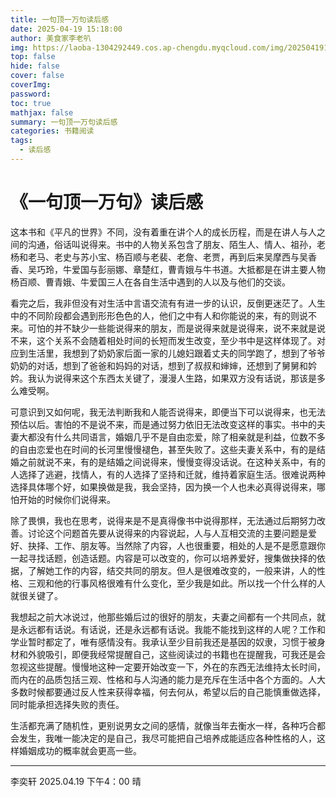 ```yaml
---
title: 一句顶一万句读后感
date: 2025-04-19 15:18:00
author: 美食家李老叭
img: https://laoba-1304292449.cos.ap-chengdu.myqcloud.com/img/20250419161011.png
top: false
hide: false
cover: false
coverImg: 
password: 
toc: true
mathjax: false
summary: 一句顶一万句读后感
categories: 书籍阅读
tags:
  - 读后感
---
```

# 《一句顶一万句》读后感

这本书和《平凡的世界》不同，没有着重在讲个人的成长历程，而是在讲人与人之间的沟通，俗话叫说得来。书中的人物关系包含了朋友、陌生人、情人、祖孙，老杨和老马、老史与苏小宝、杨百顺与老裴、老詹、老贾，再到后来吴摩西与吴香香、吴巧玲，牛爱国与彭丽娜、章楚红，曹青娥与牛书道。大抵都是在讲主要人物杨百顺、曹青娥、牛爱国三人在各自生活中遇到的人以及与他们的交谈。

看完之后，我非但没有对生活中言语交流有有进一步的认识，反倒更迷茫了。人生中的不同阶段都会遇到形形色色的人，他们之中有人和你能说的来，有的则说不来。可怕的并不缺少一些能说得来的朋友，而是说得来就是说得来，说不来就是说不来，这个关系不会随着相处时间的长短而发生改变，至少书中是这样体现了。对应到生活里，我想到了奶奶家后面一家的儿媳妇跟着丈夫的同学跑了，想到了爷爷奶奶的对话，想到了爸爸和妈妈的对话，想到了叔叔和婶婶，还想到了舅舅和妗妗。我认为说得来这个东西太关键了，漫漫人生路，如果双方没有话说，那该是多么难受啊。

可意识到又如何呢，我无法判断我和人能否说得来，即便当下可以说得来，也无法预估以后。害怕的不是说不来，而是通过努力依旧无法改变这样的事实。书中的夫妻大都没有什么共同语言，婚姻几乎不是自由恋爱，除了相亲就是利益，位数不多的自由恋爱也在时间的长河里慢慢褪色，甚至失败了。这些夫妻关系中，有的是结婚之前就说不来，有的是结婚之间说得来，慢慢变得没话说。在这种关系中，有的人选择了逃避，找情人，有的人选择了坚持和迁就，维持着家庭生活。很难说两种选择具体哪个好，如果换做是我，我会坚持，因为换一个人也未必真得说得来，哪怕开始的时候你们说得来。

除了畏惧，我也在思考，说得来是不是真得像书中说得那样，无法通过后期努力改善。讨论这个问题首先要从说得来的内容说起，人与人互相交流的主要问题是爱好、抉择、工作、朋友等。当然除了内容，人也很重要，相处的人是不是愿意跟你一起寻找话题，创造话题。内容是可以改变的，你可以培养爱好，搜集做抉择的依据，了解她工作的内容，结交共同的朋友。但人是很难改变的，一般来讲，人的性格、三观和他的行事风格很难有什么变化，至少我是如此。所以找一个什么样的人就很关键了。

我想起之前大冰说过，他那些婚后过的很好的朋友，夫妻之间都有一个共同点，就是永远都有话说。有话说，还是永远都有话说。我能不能找到这样的人呢？工作和学业暂时都定了，唯有感情没有。我承认至少目前我还是基因的奴隶，习惯于被身材和外貌吸引，即便我经常提醒自己，这些阅读过的书籍也在提醒我，可我还是会忽视这些提醒。慢慢地这种一定要开始改变一下，外在的东西无法维持太长时间，而内在的品质包括三观、性格和与人沟通的能力是充斥在生活中各个方面的。人大多数时候都要通过反人性来获得幸福，何去何从，希望以后的自己能慎重做选择，同时能承担选择失败的责任。

生活都充满了随机性，更别说男女之间的感情，就像当年去衡水一样，各种巧合都会发生，我唯一能决定的是自己，我尽可能把自己培养成能适应各种性格的人，这样婚姻成功的概率就会更高一些。

---

李奕轩  2025.04.19 下午4：00 晴
